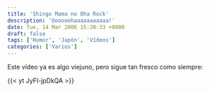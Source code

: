```yaml
---
title: 'Shingo Mama no Oha Rock'
description: 'Oooooohaaaaaaaaaaa!'
date: Tue, 14 Mar 2006 15:20:33 +0000
draft: false
tags: ['Humor', 'Japón', 'Vídeos']
categories: ['Varios']
---
```


Este vídeo ya es algo viejuno, pero sigue tan fresco como siempre:

{{< yt JyFI-jpDkQA >}}